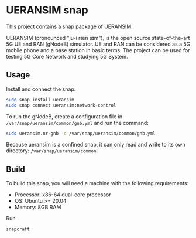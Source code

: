 # UERANSIM snap

This project contains a snap package of UERANSIM.

UERANSIM (pronounced "ju-i ræn sɪm"), is the open source state-of-the-art
5G UE and RAN (gNodeB) simulator. UE and RAN can be considered as a 5G
mobile phone and a base station in basic terms. The project can be used
for testing 5G Core Network and studying 5G System.

## Usage

Install and connect the snap:

```bash
sudo snap install ueransim
sudo snap connect ueransim:network-control
```

To run the gNodeB, create a configuration file in
`/var/snap/ueransim/common/gnb.yml` and run the command:

```bash
sudo ueransim.nr-gnb -c /var/snap/ueransim/common/gnb.yml
```

Because ueransim is a confined snap, it can only read and write to its own
directory: `/var/snap/ueransim/common`.

## Build

To build this snap, you will need a machine with the following requirements:
- Processor: x86-64 dual-core processor
- OS: Ubuntu >= 20.04
- Memory: 8GB RAM

Run
```bash
snapcraft
```
